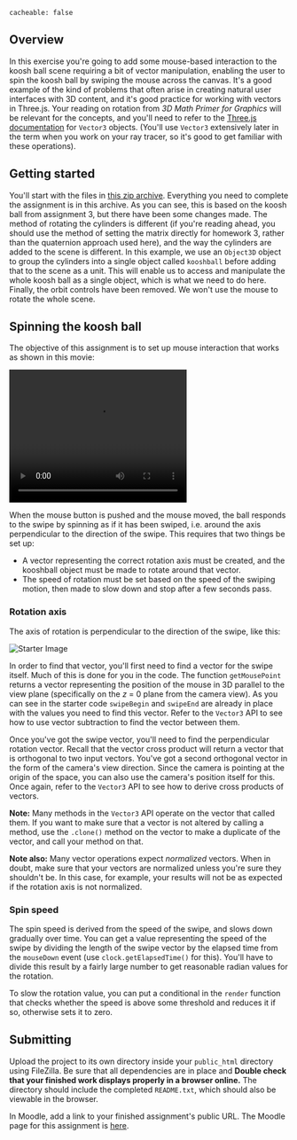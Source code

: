 ```
cacheable: false
```

## Overview

In this exercise you're going to add some mouse-based interaction to the koosh ball scene requiring a bit of vector manipulation, enabling the user to spin the koosh ball by swiping the mouse across the canvas. It's a good example of the kind of problems that often arise in creating natural user interfaces with 3D content, and it's good practice for working with vectors in Three.js. Your reading on rotation from *3D Math Primer for Graphics* will be relevant for the concepts, and you'll need to refer to the [Three.js documentation](http://threejs.org/docs/api/math/Vector3.html) for `Vector3` objects. (You'll use `Vector3` extensively later in the term when you work on your ray tracer, so it's good to get familiar with these operations).

## Getting started

You'll start with the files in [this zip archive](/~tmullen/cg/f16/cs315-hw4.zip). Everything you need to complete the assignment is in this archive. As you can see, this is based on the koosh ball from assignment 3, but there have been some changes made. The method of rotating the cylinders is different (if you're reading ahead, you should use the method of setting the matrix directly for homework 3, rather than the quaternion approach used here), and the way the cylinders are added to the scene is different. In this example, we use an `Object3D` object to group the cylinders into a single object called `kooshball` before adding that to the scene as a unit. This will enable us to access and manipulate the whole koosh ball as a single object, which is what we need to do here. Finally, the orbit controls have been removed. We won't use the mouse to rotate the whole scene.

## Spinning the koosh ball

The objective of this assignment is to set up mouse interaction that works as shown in this movie:

<video width="320" height="240" controls>
  <source src="/~tmullen/images/cg/kooshSwipe.ogv" type="video/ogg;" codecs="theora, vorbis">
Your browser does not support the video tag.
</video>

When the mouse button is pushed and the mouse moved, the ball responds to the swipe by spinning as if it has been swiped, i.e. around the axis perpendicular to the direction of the swipe. This requires that two things be set up:

* A vector representing the correct rotation axis must be created, and the kooshball object must be made to rotate around that vector.
* The speed of rotation must be set based on the speed of the swiping motion, then made to slow down and stop after a few seconds pass.

### Rotation axis

The axis of rotation is perpendicular to the direction of the swipe, like this:

![Starter Image](/~tmullen/images/cg/kooshswipe.png)

In order to find that vector, you'll first need to find a vector for the swipe itself. Much of this is done for you in the code. The function `getMousePoint` returns a vector representing the position of the mouse in 3D parallel to the view plane (specifically on the *z* = 0 plane from the camera view). As you can see in the starter code `swipeBegin` and `swipeEnd` are already in place with the values you need to find this vector. Refer to the `Vector3` API to see how to use vector subtraction to find the vector between them.

Once you've got the swipe vector, you'll need to find the perpendicular rotation vector. Recall that the vector cross product will return a vector that is orthogonal to two input vectors. You've got a second orthogonal vector in the form of the camera's view direction. Since the camera is pointing at the origin of the space, you can also use the camera's position itself for this. Once again, refer to the `Vector3` API to see how to derive cross products of vectors.

**Note:** Many methods in the `Vector3` API operate on the vector that called them. If you want to make sure that a vector is not altered by calling a method, use the `.clone()` method on the vector to make a duplicate of the vector, and call your method on that.

**Note also:** Many vector operations expect *normalized* vectors. When in doubt, make sure that your vectors are normalized unless you're sure they shouldn't be. In this case, for example, your results will not be as expected if the rotation axis is not normalized.

### Spin speed

The spin speed is derived from the speed of the swipe, and slows down gradually over time. You can get a value representing  the speed of the swipe by dividing the length of the swipe vector by the elapsed time from the `mouseDown` event (use `clock.getElapsedTime()` for this). You'll have to divide this result by a fairly large number to get reasonable radian values for the rotation.

To slow the rotation value, you can put a conditional in the `render` function that checks whether the speed is above some threshold and reduces it if so, otherwise sets it to zero.

## Submitting

Upload the project to its own directory inside your `public_html` directory using FileZilla. Be sure that all dependencies are in place and **Double check that your finished work displays properly in a browser online.** The directory should include the completed `README.txt`, which should also be viewable in the browser. 

In Moodle, add a link to your finished assignment's public URL.
The Moodle page for this assignment is [here](https://moodle.pugetsound.edu/moodle/mod/assign/view.php?id=340418).

